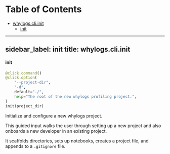 # Table of Contents

* [whylogs.cli.init](#whylogs.cli.init)
  * [init](#whylogs.cli.init.init)

---
sidebar_label: init
title: whylogs.cli.init
---

#### init

```python
@click.command()
@click.option(
    "--project-dir",
    "-d",
    default="./",
    help="The root of the new whylogs profiling project.",
)
init(project_dir)
```

Initialize and configure a new whylogs project.

This guided input walks the user through setting up a new project and also
onboards a new developer in an existing project.

It scaffolds directories, sets up notebooks, creates a project file, and
appends to a `.gitignore` file.

